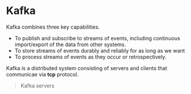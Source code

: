 # **Kafka**
Kafka combines three key capabilities.
* To publish and subscribe to streams of events, including continuous import/export of the data from other systems.
* To store streams of events durably and reliably for as long as we want
* To process streams of events as they occur or retrospectively.

Kafka is a distributed system consisting of servers and clients that communicae via **tcp** protocol.
> Kafka servers
